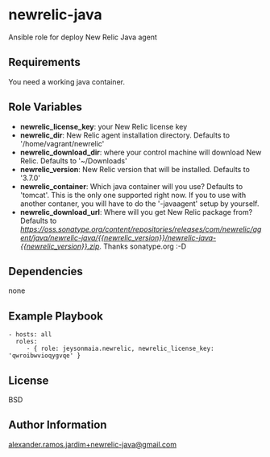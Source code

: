 newrelic-java
=============

Ansible role for deploy New Relic Java agent

Requirements
------------

You need a working java container.

Role Variables
--------------

- **newrelic_license_key**: your New Relic license key 
- **newrelic_dir**: New Relic agent installation directory. Defaults to '/home/vagrant/newrelic'
- **newrelic_download_dir**: where your control machine will download New Relic. Defaults to '~/Downloads'
- **newrelic_version**: New Relic version that will be installed. Defaults to '3.7.0'
- **newrelic_container**: Which java container will you use? Defaults to 'tomcat'. This is the only one supported right now. If you to use with another contaner, you will have to do the '-javaagent' setup by yourself.
- **newrelic_download_url**: Where will you get New Relic package from? Defaults to *https://oss.sonatype.org/content/repositories/releases/com/newrelic/agent/java/newrelic-java/{{newrelic_version}}/newrelic-java-{{newrelic_version}}.zip*. Thanks sonatype.org :-D

Dependencies
------------

none

Example Playbook
-------------------------

    - hosts: all
      roles:
         - { role: jeysonmaia.newrelic, newrelic_license_key: 'qwroibwvioqygvqe' }

License
-------

BSD

Author Information
------------------

alexander.ramos.jardim+newrelic-java@gmail.com
